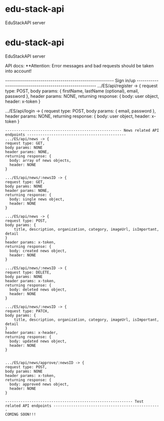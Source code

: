 # edu-stack-api
EduStackAPI server

# edu-stack-api
EduStackAPI server


API docs:
  **Attention: Error messages and bad requests should be taken into account!
  
   ------------------------------------------------------- Sign in/up ---------------------------------------------------------
  .../ES/api/register -> {
    request type: POST,
    body params: {
      firstName, lastName (optional), email, password
    },
    header params: NONE,
    returning response: {
      body: user object,
      header: x-token
    }
  
  .../ES/api/login -> {
    request type: POST,
    body params: {
      email, password
    },
    header params: NONE,
    returning response: {
      body: user object,
      header: x-token
    }
    
    ----------------------------------------------------- News related API endpoints ---------------------------------------------
    .../ES/api/news -> {
    request type: GET,
    body params: NONE
    header params: NONE,
    returning response: {
      body: array of news objects,
      header: NONE
    }
    
    .../ES/api/news/:newsID -> {
    request type: GET,
    body params: NONE
    header params: NONE,
    returning response: {
      body: single news object,
      header: NONE
    }
     
    .../ES/api/news -> {
    request type: POST,
    body params: {
        title, description, organization, category, imageUrl, isImportant, detail
    }
    header params: x-token,
    returning response: {
      body: created news object,
      header: NONE
    }
    
    .../ES/api/news/:newsID -> {
    request type: DELETE,
    body params: NONE
    header params: x-token,
    returning response: {
      body: deleted news object,
      header: NONE
    }
    
    .../ES/api/news/:newsID -> {
    request type: PATCH,
    body params: {
        title, description, organization, category, imageUrl, isImportant, detail
    }
    header params: x-header,
    returning response: {
      body: updated news object,
      header: NONE
    }
    
    
    .../ES/api/news/approve/:newsID -> {
    request type: POST,
    body params: NONE
    header params: x-token,
    returning response: {
      body: approved news object,
      header: NONE
    }
    
    ---------------------------------------------------------- Test related API endpoints -------------------------------------------------
    COMING SOON!!!

